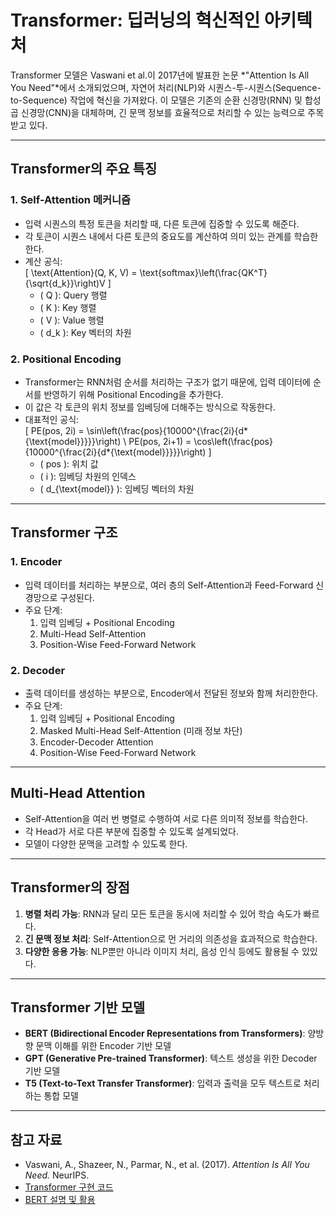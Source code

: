 # Transformer: 딥러닝의 혁신적인 아키텍처

Transformer 모델은 Vaswani et al.이 2017년에 발표한 논문 *"Attention Is All You Need"*에서 소개되었으며, 자연어 처리(NLP)와 시퀀스-투-시퀀스(Sequence-to-Sequence) 작업에 혁신을 가져왔다. 이 모델은 기존의 순환 신경망(RNN) 및 합성곱 신경망(CNN)을 대체하며, 긴 문맥 정보를 효율적으로 처리할 수 있는 능력으로 주목받고 있다.

---

## Transformer의 주요 특징

### 1. **Self-Attention 메커니즘**

- 입력 시퀀스의 특정 토큰을 처리할 때, 다른 토큰에 집중할 수 있도록 해준다.
- 각 토큰이 시퀀스 내에서 다른 토큰의 중요도를 계산하여 의미 있는 관계를 학습한한다.
- 계산 공식:  
  \[
  \text{Attention}(Q, K, V) = \text{softmax}\left(\frac{QK^T}{\sqrt{d_k}}\right)V
  \]
  - \( Q \): Query 행렬
  - \( K \): Key 행렬
  - \( V \): Value 행렬
  - \( d_k \): Key 벡터의 차원

### 2. **Positional Encoding**

- Transformer는 RNN처럼 순서를 처리하는 구조가 없기 때문에, 입력 데이터에 순서를 반영하기 위해 Positional Encoding을 추가한다.
- 이 값은 각 토큰의 위치 정보를 임베딩에 더해주는 방식으로 작동한다.
- 대표적인 공식:  
  \[
  PE(pos, 2i) = \sin\left(\frac{pos}{10000^{\frac{2i}{d*{\text{model}}}}}\right) \\
  PE(pos, 2i+1) = \cos\left(\frac{pos}{10000^{\frac{2i}{d*{\text{model}}}}}\right)
  \]
  - \( pos \): 위치 값
  - \( i \): 임베딩 차원의 인덱스
  - \( d\_{\text{model}} \): 임베딩 벡터의 차원

---

## Transformer 구조

### 1. **Encoder**

- 입력 데이터를 처리하는 부분으로, 여러 층의 Self-Attention과 Feed-Forward 신경망으로 구성된다.
- 주요 단계:
  1.  입력 임베딩 + Positional Encoding
  2.  Multi-Head Self-Attention
  3.  Position-Wise Feed-Forward Network

### 2. **Decoder**

- 출력 데이터를 생성하는 부분으로, Encoder에서 전달된 정보와 함께 처리한한다.
- 주요 단계:
  1.  입력 임베딩 + Positional Encoding
  2.  Masked Multi-Head Self-Attention (미래 정보 차단)
  3.  Encoder-Decoder Attention
  4.  Position-Wise Feed-Forward Network

---

## Multi-Head Attention

- Self-Attention을 여러 번 병렬로 수행하여 서로 다른 의미적 정보를 학습한다.
- 각 Head가 서로 다른 부분에 집중할 수 있도록 설계되었다.
- 모델이 다양한 문맥을 고려할 수 있도록 한다.

---

## Transformer의 장점

1. **병렬 처리 가능**: RNN과 달리 모든 토큰을 동시에 처리할 수 있어 학습 속도가 빠르다.
2. **긴 문맥 정보 처리**: Self-Attention으로 먼 거리의 의존성을 효과적으로 학습한다.
3. **다양한 응용 가능**: NLP뿐만 아니라 이미지 처리, 음성 인식 등에도 활용될 수 있있다.

---

## Transformer 기반 모델

- **BERT (Bidirectional Encoder Representations from Transformers)**: 양방향 문맥 이해를 위한 Encoder 기반 모델
- **GPT (Generative Pre-trained Transformer)**: 텍스트 생성을 위한 Decoder 기반 모델
- **T5 (Text-to-Text Transfer Transformer)**: 입력과 출력을 모두 텍스트로 처리하는 통합 모델

---

## 참고 자료

- Vaswani, A., Shazeer, N., Parmar, N., et al. (2017). _Attention Is All You Need._ NeurIPS.
- [Transformer 구현 코드](https://github.com/tensorflow/tensor2tensor)
- [BERT 설명 및 활용](https://github.com/google-research/bert)
